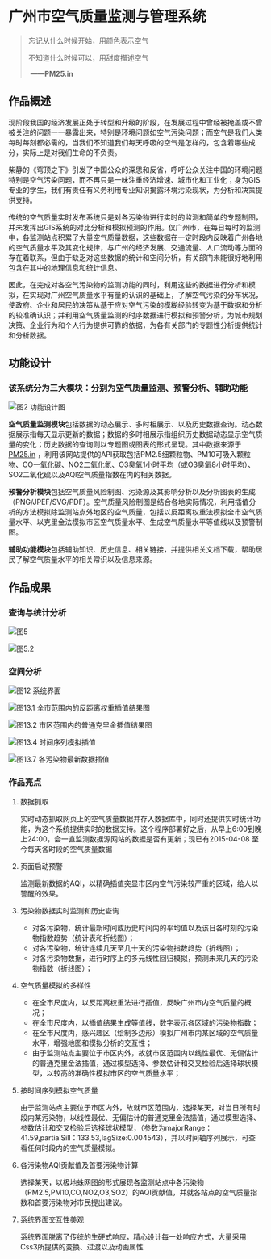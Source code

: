 # 广州市空气质量监测与管理系统

> 忘记从什么时候开始，用颜色表示空气
>
> 不知道什么时候可以，用甜度描述空气
>
> ​                                                                  **——PM25.in**

## 作品概述

现阶段我国的经济发展正处于转型和升级的阶段，在发展过程中曾经被掩盖或不曾被关注的问题一一暴露出来，特别是环境问题如空气污染问题；而空气是我们人类每时每刻都必需的，当我们不知道我们每天呼吸的空气是怎样的，包含着哪些成分，实际上是对我们生命的不负责。

柴静的《穹顶之下》引发了中国公众的深思和反省，呼吁公众关注中国的环境问题特别是空气污染问题，而不再只是一味注重经济增速、城市化和工业化；身为GIS专业的学生，我们有责任有义务利用专业知识揭露环境污染现状，为分析和决策提供支持。

传统的空气质量实时发布系统只是对各污染物进行实时的监测和简单的专题制图，并未发挥出GIS系统的对比分析和模拟预测的作用。仅广州市，在每日每时的监测中，各监测站点积累了大量空气质量数据，这些数据在一定时段内反映着广州各地的空气质量水平及其变化规律，与广州的经济发展、交通流量、人口流动等方面的存在着联系，但由于缺乏对这些数据的统计和空间分析，有关部门未能很好地利用包含在其中的地理信息和统计信息。

因此，在完成对各空气污染物的监测功能的同时，利用这些的数据进行分析和模拟，在实现对广州空气质量水平有量的认识的基础上，了解空气污染的分布状况，使政府、企业和居民的决策从基于应对空气污染的模糊经验转变为基于数据和分析的较准确认识；并利用空气质量监测的时序数据进行模拟和预警分析，为城市规划决策、企业行为和个人行为提供可靠的依据，为各有关部门的专题性分析提供统计和分析数据。

## 功能设计

### 该系统分为三大模块：分别为空气质量监测、预警分析、辅助功能

![图2 功能设计图](images/图2.png)

**空气质量监测模块**包括数据的动态展示、多时相展示、以及历史数据查询。动态数据展示指每天显示更新的数据；数据的多时相展示指组织历史数据动态显示空气质量的变化；历史数据的查询则以专题图或图表的形式呈现。其中数据来源于[PM25.in](http://www.pm25.in/guangzhou) ，利用该网站提供的API获取包括PM2.5细颗粒物、PM10可吸入颗粒物、CO一氧化碳、NO2二氧化氮、O3臭氧1小时平均（或O3臭氧8小时平均）、SO2二氧化硫以及AQI空气质量指数在内的相关数据。

**预警分析模块**包括空气质量风险制图、污染源及其影响分析以及分析图表的生成（PNG/JPEF/SVG/PDF）。空气质量风险制图是结合各地实际情况，利用插值分析的方法模拟除监测站点外地区的空气质量，包括以反距离权重法模拟全市空气质量水平、以克里金法模拟市区空气质量水平、生成空气质量水平等值线以及预警制图。

**辅助功能模块**包括辅助知识、历史信息、相关链接，并提供相关文档下载，帮助居民了解空气质量水平的相关常识以及信息来源。

## 作品成果

### 查询与统计分析

![图5](images/图5.png)

![图5.2](images/图5.2.png)

### 空间分析

![图12 系统界面](images/图12系统界面.png)

![图13.1 全市范围内的反距离权重插值结果图](images/图13.1全市范围内的反距离权重插值结果图.jpg)

![图13.2 市区范围内的普通克里金插值结果图](images/图13.2市区范围内的普通克里金插值结果图.jpg)

![图13.4 时间序列模拟插值](images/图13.4时间序列模拟插值.png)

![图13.7 各污染物最新数据插值](images/图13.7各污染物最新数据插值.jpg)

### 作品亮点

1. 数据抓取

   实时动态抓取网页上的空气质量数据并存入数据库中，同时还提供实时统计功能，为这个系统提供实时的数据支持。这个程序部署好之后，从早上6:00到晚上24:00，会一直监测数据源网站的数据是否有更新；现已有2015-04-08 至今每天各时段的空气质量数据

2. 页面启动预警

   监测最新数据的AQI，以精确插值突显市区内空气污染较严重的区域，给人以警醒的效果。

3. 污染物数据实时监测和历史查询

   - 对各污染物，统计最新时间或历史时间内的平均值以及该日各时刻的污染物指数趋势（统计表和折线图）；
   - 对各污染物，统计连续几天至几十天的污染物指数趋势（折线图）；
   - 对各污染物数据，进行时序上的多元线性回归模拟，预测未来几天的污染物指数（折线图）；

4. 空气质量模拟的多样性

   - 在全市尺度内，以反距离权重法进行插值，反映广州市内空气质量的概况；
   - 在全市尺度内，以插值结果生成等值线，数字表示各区域的污染物指数；
   - 在全市尺度内，感兴趣区（绘制多边形）模拟广州市内某区域的空气质量水平，增强地图和模拟分析的交互性；
   - 由于监测站点主要位于市区内外，故就市区范围内以线性最优、无偏估计的普通克里金法插值，通过模型选择、参数估计和交叉检验后选择球状模型，以较高的准确性模拟市区的空气质量水平；

5. 按时间序列模拟空气质量

   由于监测站点主要位于市区内外，故就市区范围内，选择某天，对当日所有时段内某污染物，以线性最优、无偏估计的普通克里金法插值，通过模型选择、参数估计和交叉检验后选择球状模型，（参数为majorRange：41.59,partialSill：133.53,lagSize:0.004543），并以时间轴序列展示，可查看任何时段内的空气质量模拟。


6. 各污染物AQI贡献值及首要污染物计算

   选择某天，以极地蛛网图的形式展现各监测站点中各污染物（PM2.5,PM10,CO,NO2,O3,SO2）的AQI贡献值，并就各站点的空气质量指数和首要污染物对市民提出建议。


7. 系统界面交互性美观

   系统界面脱离了传统的生硬式响应，精心设计每一处响应方式，大量采用Css3所提供的变换、过渡以及动画属性
